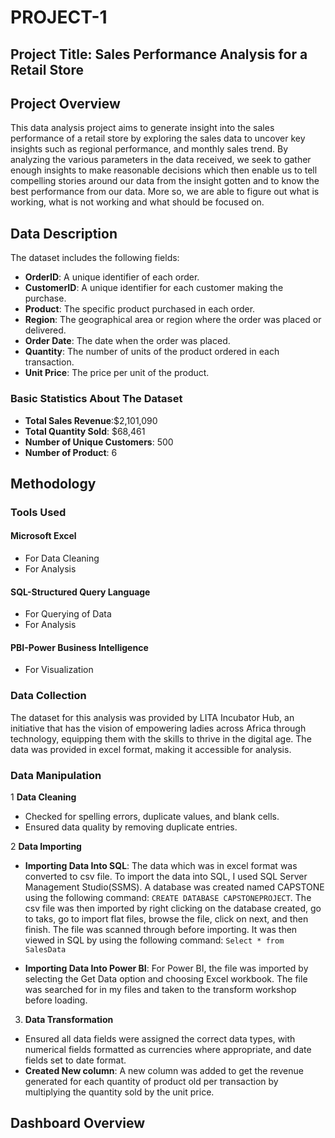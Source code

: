 # PROJECT-1

## Project Title: Sales Performance Analysis for a Retail Store

## Project Overview
This data analysis project aims to generate insight into the sales performance of a retail store by exploring the sales data to uncover key insights such as regional performance, and monthly sales trend. By analyzing the various parameters in the data received, we seek to  gather enough insights to make reasonable decisions which then enable us to tell compelling stories around our data from the insight gotten and to know the best performance from our data. More so, we are able to figure out what is working, what is not working and what should be focused on.

## Data Description
The dataset includes the following fields:
- **OrderID**: A unique identifier of each order.
- **CustomerID**: A unique identifier for each customer making the purchase.
- **Product**: The specific product purchased in each order.
- **Region**: The geographical area or region where the order was placed or delivered.
- **Order Date**: The date when the order was placed.
- **Quantity**: The number of units of the product ordered in each transaction. 
- **Unit Price**: The price per unit of the product.

 ### Basic Statistics About The Dataset
- **Total Sales Revenue**:$2,101,090
- **Total Quantity Sold**: $68,461
- **Number of Unique Customers**: 500
- **Number of Product**: 6

## Methodology
### Tools Used
#### Microsoft Excel
- For Data Cleaning
- For Analysis 

#### SQL-Structured Query Language
- For Querying of Data
- For Analysis

#### PBI-Power Business Intelligence
- For Visualization

### Data Collection
The dataset for this analysis was provided by LITA Incubator Hub, an initiative that has the vision of empowering ladies across Africa through technology, equipping them with the skills to thrive in the digital age. The data was provided in excel format, making it accessible for analysis.

### Data Manipulation
1 **Data Cleaning**
- Checked for spelling errors, duplicate values, and blank cells.
- Ensured data quality by removing duplicate entries.

2 **Data Importing**
- **Importing Data Into SQL**: The data which was in excel format was converted to csv file. To import the data into SQL, I used SQL Server Management Studio(SSMS). A database was created named CAPSTONE using the following command: ```CREATE DATABASE CAPSTONEPROJECT```.
The csv file was then imported by right clicking on the database created, go to taks, go to import flat files, browse the file, click on next, and then finish. The file was scanned through before importing. It was then viewed in SQL by using the following command: ```Select * from SalesData```

- **Importing Data Into Power BI**: For Power  BI, the file was imported by selecting the Get Data option and choosing Excel workbook. The file was searched for in my files and taken to the transform workshop before loading.
      
3. **Data Transformation**
- Ensured all data fields were assigned the correct data types, with numerical fields formatted as currencies where appropriate, and date fields set to date format.
- **Created New column**: A new column was added to get the revenue generated for each quantity of product old per transaction by multiplying the quantity sold by the unit price.

 ## Dashboard Overview
